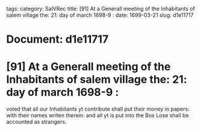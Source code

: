 tags: 
category: SalVRec
title: [91] At a Generall meeting of the Inhabitants of salem village the: 21: day of march 1698-9 :
date: 1699-03-21
slug: d1e11717




# Document: d1e11717


# [91] At a Generall meeting of the Inhabitants of salem village the: 21: day of march 1698-9 : 

voted that all our Inhabitants yt contribute shall put their money in papers: with their names writen therein: and all yt is put into the Box Lose shall be accounted as strangers.
